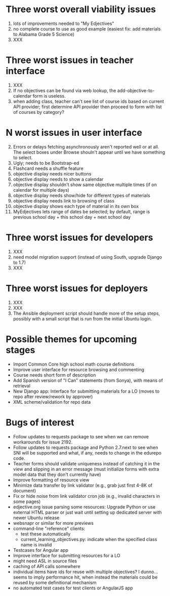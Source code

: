Three worst overall viability issues
====================================

1. lots of improvements needed to "My Edjectives"
2. no complete course to use as good example (easiest fix: add materials to Alabama Grade 5 Science)
3. XXX

Three worst issues in teacher interface
=======================================

1. XXX
2. If no objectives can be found via web lookup, the add-objective-to-calendar form is useless.
3. when adding class, teacher can't see list of course ids based on current API provider; first determine API provider then proceed to form with list of courses by category?

N worst issues in user interface
====================================


2. Errors or delays fetching asynchronously aren't reported well or at all.  The select boxes under Browse shouln't appear until we have something to select.
3. Ugly; needs to be Bootstrap-ed
3. Flashcard needs a shuffle feature
4. objective display needs nicer buttons
6. objective display needs to show a calendar
7. objective display shouldn't show same objective multiple times (if on calendar for multiple days)
8. objective display needs show/hide for different types of materials
9. objective display needs link to browsing of class
11. objective display shows each type of material in its own box
13. MyEdjectives lets range of dates be selected; by default, range is previous school day + this school day + next school day

Three worst issues for developers
=================================

1. XXX
2. need model migration support (instead of using South, upgrade Django to 1.7)
3. XXX

Three worst issues for deployers
================================

1. XXX
2. XXX
3. The Ansible deployment script should handle more of the setup steps, possibly with a small script that is run from the initial Ubuntu login.

Possible themes for upcoming stages
===================================

* Import Common Core high school math course definitions
* Improve user interface for resource browsing and commenting
* Course needs short form of description
* Add Spanish version of "I Can" statements (from Sonya), with means of retrieval
* New Django app: Interface for submitting materials for a LO (moves to repo after review/rework by approver)
* XML scheme/validation for repo data

Bugs of interest
================

* Follow updates to requests package to see when we can remove workarounds for issue 2192.
* Follow updates to requests package and Python 2.7.next to see when SNI will be supported and what, if any, needs to change in the edurepo code.
* Teacher forms should validate uniqueness instead of catching it in the view and slipping in an error message (must initialize forms with extra model data that they don't currently have)
* Improve formatting of resource view
* Minimize data transfer by link validator (e.g., grab just first 4-8K of document)
* Fix or hide noise from link validator cron job (e.g., invalid characters in some pages)
* edjective.org issue parsing some resources: Upgrade Python or use external HTML parser or just wait until setting up dedicated server with newer Ubuntu release
* websnapr or similar for more previews
* command-line "reference" clients:
  * test these automatically
  * current\_learning\_objectives.py: indicate when the specified class name is invalid
* Testcases for Angular app
* Improve interface for submitting resources for a LO
* might need ASL in source files
* caching of API calls somewhere
* individual items have ids for reuse with multiple objectives?  I dunno...  seems to imply performance hit, when instead the materials could be reused by some definitional mechanism
* no automated test cases for test clients or AngularJS app

